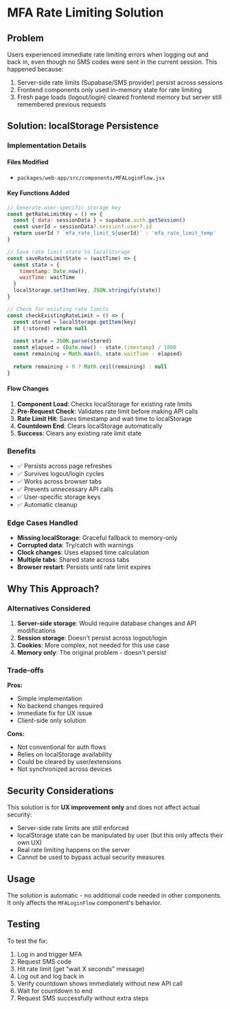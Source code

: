 # MFA Rate Limiting Solution

## Problem
Users experienced immediate rate limiting errors when logging out and back in, even though no SMS codes were sent in the current session. This happened because:

1. Server-side rate limits (Supabase/SMS provider) persist across sessions
2. Frontend components only used in-memory state for rate limiting
3. Fresh page loads (logout/login) cleared frontend memory but server still remembered previous requests

## Solution: localStorage Persistence

### Implementation Details

#### Files Modified
- `packages/web-app/src/components/MFALoginFlow.jsx`

#### Key Functions Added

```javascript
// Generate user-specific storage key
const getRateLimitKey = () => {
  const { data: sessionData } = supabase.auth.getSession()
  const userId = sessionData?.session?.user?.id
  return userId ? `mfa_rate_limit_${userId}` : 'mfa_rate_limit_temp'
}

// Save rate limit state to localStorage
const saveRateLimitState = (waitTime) => {
  const state = {
    timestamp: Date.now(),
    waitTime: waitTime
  }
  localStorage.setItem(key, JSON.stringify(state))
}

// Check for existing rate limits
const checkExistingRateLimit = () => {
  const stored = localStorage.getItem(key)
  if (!stored) return null
  
  const state = JSON.parse(stored)
  const elapsed = (Date.now() - state.timestamp) / 1000
  const remaining = Math.max(0, state.waitTime - elapsed)
  
  return remaining > 0 ? Math.ceil(remaining) : null
}
```

#### Flow Changes

1. **Component Load**: Checks localStorage for existing rate limits
2. **Pre-Request Check**: Validates rate limit before making API calls
3. **Rate Limit Hit**: Saves timestamp and wait time to localStorage
4. **Countdown End**: Clears localStorage automatically
5. **Success**: Clears any existing rate limit state

### Benefits

- ✅ Persists across page refreshes
- ✅ Survives logout/login cycles
- ✅ Works across browser tabs
- ✅ Prevents unnecessary API calls
- ✅ User-specific storage keys
- ✅ Automatic cleanup

### Edge Cases Handled

- **Missing localStorage**: Graceful fallback to memory-only
- **Corrupted data**: Try/catch with warnings
- **Clock changes**: Uses elapsed time calculation
- **Multiple tabs**: Shared state across tabs
- **Browser restart**: Persists until rate limit expires

## Why This Approach?

### Alternatives Considered

1. **Server-side storage**: Would require database changes and API modifications
2. **Session storage**: Doesn't persist across logout/login
3. **Cookies**: More complex, not needed for this use case
4. **Memory only**: The original problem - doesn't persist

### Trade-offs

**Pros:**
- Simple implementation
- No backend changes required
- Immediate fix for UX issue
- Client-side only solution

**Cons:**
- Not conventional for auth flows
- Relies on localStorage availability
- Could be cleared by user/extensions
- Not synchronized across devices

## Security Considerations

This solution is for **UX improvement only** and does not affect actual security:

- Server-side rate limits are still enforced
- localStorage state can be manipulated by user (but this only affects their own UX)
- Real rate limiting happens on the server
- Cannot be used to bypass actual security measures

## Usage

The solution is automatic - no additional code needed in other components. It only affects the `MFALoginFlow` component's behavior.

## Testing

To test the fix:
1. Log in and trigger MFA
2. Request SMS code
3. Hit rate limit (get "wait X seconds" message)
4. Log out and log back in
5. Verify countdown shows immediately without new API call
6. Wait for countdown to end
7. Request SMS successfully without extra steps
